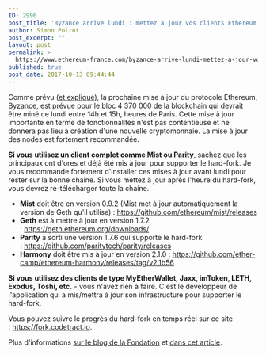 ```yaml
---
ID: 2990
post_title: 'Byzance arrive lundi : mettez à jour vos clients Ethereum !'
author: Simon Polrot
post_excerpt: ""
layout: post
permalink: >
  https://www.ethereum-france.com/byzance-arrive-lundi-mettez-a-jour-vos-clients-ethereum/
published: true
post_date: 2017-10-13 09:44:44
---
```

Comme prévu (<a href="https://www.ethereum-france.com/une-fork-nommee-byzance-puis-constantinople-et-enfin-metropolis/">et expliqué</a>), la prochaine mise à jour du protocole Ethereum, Byzance, est prévue pour le bloc 4 370 000 de la blockchain qui devrait être miné ce lundi entre 14h et 15h, heures de Paris. Cette mise à jour importante en terme de fonctionnalités n'est pas contentieuse et ne donnera pas lieu à création d'une nouvelle cryptomonnaie. La mise à jour des nodes est fortement recommandée.

<strong>Si vous utilisez un client complet comme Mist ou Parity</strong>, sachez que les principaux ont d'ores et déjà été mis à jour pour supporter le hard-fork. Je vous recommande fortement d'installer ces mises à jour avant lundi pour rester sur la bonne chaine. Si vous mettez à jour après l'heure du hard-fork, vous devrez re-télécharger toute la chaine.
<ul>
 	<li><strong>Mist</strong> doit être en version 0.9.2 (Mist met à jour automatiquement la version de Geth qu'il utilise) : <a href="https://github.com/ethereum/mist/releases">https://github.com/ethereum/mist/releases</a></li>
 	<li><strong>Geth</strong> est à mettre à jour en version 1.7.2 : <a href="https://geth.ethereum.org/downloads/">https://geth.ethereum.org/downloads/</a></li>
 	<li><strong>Parity</strong> a sorti une version 1.7.6 qui supporte le hard-fork : <a href="https://github.com/paritytech/parity/releases">https://github.com/paritytech/parity/releases</a></li>
 	<li><strong>Harmony</strong> doit être mis à jour en version 2.1.0 : <a href="https://github.com/ether-camp/ethereum-harmony/releases/tag/v2.1b56">https://github.com/ether-camp/ethereum-harmony/releases/tag/v2.1b56</a></li>
</ul>
<strong>Si vous utilisez des clients de type MyEtherWallet, Jaxx, imToken, LETH, Exodus, Toshi, etc.</strong> - vous n'avez rien à faire. C'est le développeur de l'application qui a mis/mettra à jour son infrastructure pour supporter le hard-fork.

Vous pouvez suivre le progrès du hard-fork en temps réel sur ce site : <a href="https://fork.codetract.io">https://fork.codetract.io</a>.

Plus d'informations <a href="https://blog.ethereum.org/2017/10/12/byzantium-hf-announcement/">sur le blog de la Fondation</a> et <a href="https://www.ethereum-france.com/une-fork-nommee-byzance-puis-constantinople-et-enfin-metropolis/">dans cet article</a>.